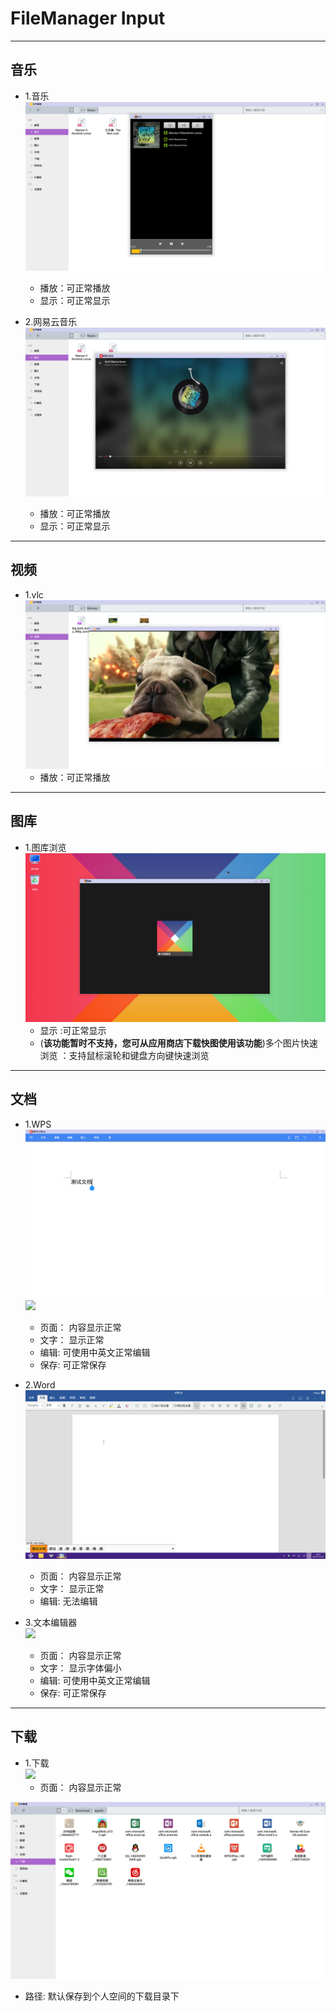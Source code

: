 # FileManager Input

***
## 音乐
- 1.音乐  
![](../pic/soft/播放音乐.png)
  - 播放：可正常播放
  - 显示：可正常显示
  

- 2.网易云音乐  
![](../pic/soft/播放音乐2.png) 
  - 播放：可正常播放
  - 显示：可正常显示
  

***
## 视频
- 1.vlc
![](../pic/soft/播放视频.png)
  - 播放：可正常播放
  

***
## 图库        
- 1.图库浏览
![](../pic/soft/图库浏览.png)
  - 显示 :可正常显示
  - (**该功能暂时不支持，您可从应用商店下载快图使用该功能**)多个图片快速浏览 ：支持鼠标滚轮和键盘方向键快速浏览
  


***
## 文档
- 1.WPS  
![](../pic/soft/wps测试文档.png)
![](../pic/soft/wps_save.png)
  - 页面： 内容显示正常
  - 文字： 显示正常
  - 编辑: 可使用中英文正常编辑
  - 保存: 可正常保存
  

- 2.Word  
![](../pic/soft/Word.png)
  - 页面： 内容显示正常
  - 文字： 显示正常
  - 编辑: 无法编辑
  
- 3.文本编辑器  
![](../pic/soft/textEditor.png)
  - 页面： 内容显示正常
  - 文字： 显示字体偏小
  - 编辑: 可使用中英文正常编辑
  - 保存: 可正常保存      
  


***
## 下载
    
- 1.下载  
![](../pic/soft/download.png)
  - 页面： 内容显示正常  
  
![](../pic/soft/下载内容.png)   
  - 路径: 默认保存到个人空间的下载目录下
  
